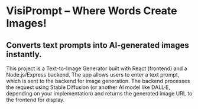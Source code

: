 # VisiPrompt – Where Words Create Images!

## Converts text prompts into AI-generated images instantly.

This project is a Text-to-Image Generator built with React (frontend) and a Node.js/Express backend. The app allows users to enter a text prompt, which is sent to the backend for image generation. The backend processes the request using Stable Diffusion (or another AI model like DALL·E, depending on your implementation) and returns the generated image URL to the frontend for display.